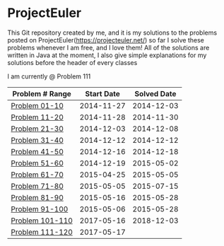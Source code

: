 ProjectEuler
============

This Git repository created by me, and it is my solutions to the problems posted on ProjectEuler(https://projecteuler.net/) so far
I solve these problems whenever I am free, and I love them!
All of the solutions are written in Java at the moment, I also give simple explanations for my solutions before the header of every classes


I am currently @ Problem 111 


|   Problem # Range |  Start Date  |  Solved Date |
| ------------- | ------------- | ------------- |
|  [Problem 01-10](https://github.com/tiger1993118/ProjectEuler/tree/master/ProjectEuler/src/part1/problem001to010)  | 2014-11-27 | 2014-12-03 | 
|  [Problem 11-20](https://github.com/tiger1993118/ProjectEuler/tree/master/ProjectEuler/src/part1/problem011to020)  | 2014-11-28 | 2014-11-30 | 
|  [Problem 21-30](https://github.com/tiger1993118/ProjectEuler/tree/master/ProjectEuler/src/part1/problem021to030)  | 2014-12-03 | 2014-12-08 | 
|  [Problem 31-40](https://github.com/tiger1993118/ProjectEuler/tree/master/ProjectEuler/src/part1/problem031to040)  | 2014-12-12 | 2014-12-12 |
|  [Problem 41-50](https://github.com/tiger1993118/ProjectEuler/tree/master/ProjectEuler/src/part1/problem041to050)  | 2014-12-16 | 2014-12-18 |
|  [Problem 51-60](https://github.com/tiger1993118/ProjectEuler/tree/master/ProjectEuler/src/part1/problem051to060)  | 2014-12-19 | 2015-05-02 |
|  [Problem 61-70](https://github.com/tiger1993118/ProjectEuler/tree/master/ProjectEuler/src/part1/problem061to070)  | 2015-04-25 | 2015-05-05 |
|  [Problem 71-80](https://github.com/tiger1993118/ProjectEuler/tree/master/ProjectEuler/src/part1/problem071to080)  | 2015-05-05 | 2015-07-15 |
|  [Problem 81-90](https://github.com/tiger1993118/ProjectEuler/tree/master/ProjectEuler/src/part1/problem081to090)  | 2015-05-16 | 2015-05-28 |
|  [Problem 91-100](https://github.com/tiger1993118/ProjectEuler/tree/master/ProjectEuler/src/part1/problem091to100) | 2015-05-06 | 2015-05-28 |
| [Problem 101-110](https://github.com/tiger1993118/ProjectEuler/tree/master/ProjectEuler/src/part2/problem101to110)  | 2017-05-16 | 2018-12-03|
| [Problem 111-120](https://github.com/tiger1993118/ProjectEuler/tree/master/ProjectEuler/src/part2/problem111to120)  | 2017-05-17 |  |




